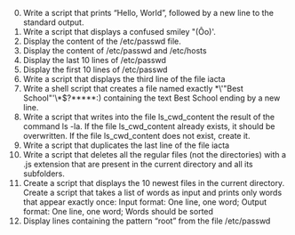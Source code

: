 0. Write a script that prints “Hello, World”, followed by a new line to the standard output. 
1. Write a script that displays a confused smiley "(Ôo)'.
2. Display the content of the /etc/passwd file.
3. Display the content of /etc/passwd and /etc/hosts 
4. Display the last 10 lines of /etc/passwd 
5. Display the first 10 lines of /etc/passwd 
6. Write a script that displays the third line of the file iacta 
7. Write a shell script that creates a file named exactly \*\\'"Best School"\'\\*$\?\*\*\*\*\*:) containing the text Best School ending by a new line. 
8. Write a script that writes into the file ls_cwd_content the result of the command ls -la. If the file ls_cwd_content already exists, it should be overwritten. If the file ls_cwd_content does not exist, create it. 
9. Write a script that duplicates the last line of the file iacta 
10. Write a script that deletes all the regular files (not the directories) with a .js extension that are present in the current directory and all its subfolders.
11. Create a script that displays the 10 newest files in the current directory. 
Create a script that takes a list of words as input and prints only words that appear exactly once: Input format: One line, one word; Output format: One line, one word; Words should be sorted 
14. Display lines containing the pattern “root” from the file /etc/passwd
